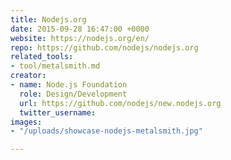 ```yaml
---
title: Nodejs.org
date: 2015-09-28 16:47:00 +0000
website: https://nodejs.org/en/
repo: https://github.com/nodejs/nodejs.org
related_tools:
- tool/metalsmith.md
creator:
- name: Node.js Foundation
  role: Design/Development
  url: https://github.com/nodejs/new.nodejs.org
  twitter_username:
images:
- "/uploads/showcase-nodejs-metalsmith.jpg"

---
```

